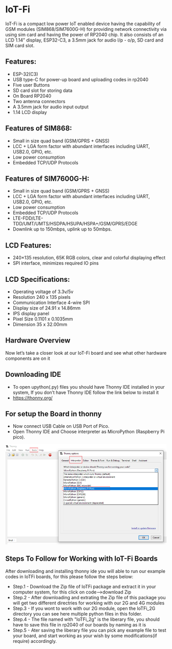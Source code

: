 # IoT-Fi

IoT-Fi is a compact low power IoT enabled device having the capability of GSM modules (SIM868/SIM7600G-H) for providing network connectivity via using sim card and having the power of RP2040 chip. It also consists of an LCD 1.14” display, ESP32-C3, a 3.5mm jack for audio I/p - o/p, SD card and SIM card slot.

## Features:
* ESP-32(C3)
* USB type-C for power-up board and uploading codes in rp2040
* Five user Buttons
* SD card slot for storing data
* On Board RP2040
* Two antenna connectors
* A 3.5mm jack for audio input output
* 1.14 LCD display

## Features of SIM868:
* Small in size quad band (GSM/GPRS + GNSS)
* LCC + LGA form factor with abundant interfaces including UART, USB2.0, GPIO, etc.
* Low power consumption
* Embedded TCP/UDP Protocols

## Features of SIM7600G-H:

* Small in size quad band (GSM/GPRS + GNSS)
* LCC + LGA form factor with abundant interfaces including UART, USB2.0, GPIO, etc.
* Low power consumption
* Embedded TCP/UDP Protocols
* LTE-FDD/LTE-TDD/UMT/UMTS/HSDPA/HSUPA/HSPA+/GSM/GPRS/EDGE
* Downlink up to 150mbps,  uplink up to 50mbps.

## LCD Features:
* 240×135 resolution, 65K RGB colors, clear and colorful displaying effect
* SPI interface, minimizes required IO pins
 
## LCD Specifications:
* Operating voltage of 3.3v/5v
* Resolution 240 x 135 pixels
* Communication Interface 4-wire SPI
* Display size of 24.91 x 14.86mm
* IPS display panel
* Pixel Size 0.1101 x 0.1035mm
* Dimension 35 x 32.00mm
 
 
 
## Hardware Overview
 Now let’s take a closer look at our IoT-Fi board and see what other hardware components are on it
 
## Downloading IDE
* To open upython(.py) files you should have Thonny IDE installed in your system, If you don’t have Thonny IDE follow the link below to install it
*  https://thonny.org/

## For setup the Board in thonny </b>
* Now connect USB Cable on USB Port of Pico.
* Open Thonny IDE and Choose interpreter as MicroPython (Raspberry Pi pico).

<img src="https://github.com/sbcshop/Raspberry-Pi-Pico-RFID-Expansion/blob/main/images/thonny-interpreter.PNG" />

## Steps To Follow for Working with IoT-Fi Boards
After downloading and installing thonny ide you will able to run our example codes in IoTFi boards, for this please follow the steps below:

* Step.1 - Download the Zip file of IoTFi package and extract it in your computer system, for this click on code—>download Zip
* Step.2 - After downloading and extrating the Zip file of this package you will get two different directries for working with our 2G and 4G modules
* Step.3 - If you wont to work with our 2G module, open the IoTFi_2G directory you can see here multiple python files in this folder.
* Step.4 - The file named with "IoTFi_2g" is the liberary file, you should have to save this file in rp2040 of our boards by naming as it is
* Step.5 - Ater saving the liberary file you can pick any example file to test your board, and start working as your wish by some modifications(if require) accordingly. 

